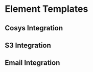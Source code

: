 # Element Templates

<!-- Link available element-templates below -->

## Cosys Integration

<DownloadArtifact
    artifact="cosys_generate_document_template_V02.json"
    type="element-template" />
<DownloadArtifact
    artifact="cosys-alle-daten.json"
    type="element-template" />
<DownloadArtifact
    artifact="cosys-dokument-erstellen.json"
    type="element-template" />

## S3 Integration

<DownloadArtifact
    artifact="s3_create_presigned_url_template.json"
    type="element-template" />

## Email Integration

<DownloadArtifact
    artifact="sendSimpleMail.json"
    type="element-template" />
<DownloadArtifact
    artifact="sendMail.json"
    type="element-template" />
